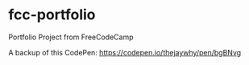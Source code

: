 # fcc-portfolio
Portfolio Project from FreeCodeCamp

A backup of this CodePen: https://codepen.io/thejaywhy/pen/bgBNvg
